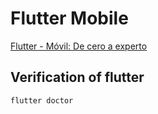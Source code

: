 # Flutter Mobile
[Flutter - Móvil: De cero a experto](https://www.udemy.com/course/flutter-cero-a-experto/)

## Verification of flutter

`flutter doctor`
